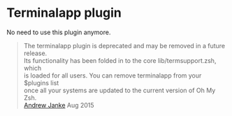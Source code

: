 # Terminalapp plugin

No need to use this plugin anymore.

> The terminalapp plugin is deprecated and may be removed in a future release.  
> Its functionality has been folded in to the core lib/termsupport.zsh, which  
> is loaded for all users. You can remove terminalapp from your $plugins list  
> once all your systems are updated to the current version of Oh My Zsh.  
> [Andrew Janke](https://github.com/apjanke) Aug 2015
